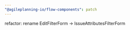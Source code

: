```yaml
---
"@agileplanning-io/flow-components": patch
---
```


refactor: rename EditFilterForm -> IssueAttributesFilterForm
